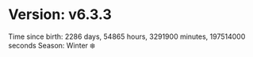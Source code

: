 # Version: v6.3.3
Time since birth: 2286 days, 54865 hours, 3291900 minutes, 197514000 seconds
Season: Winter ❄️
